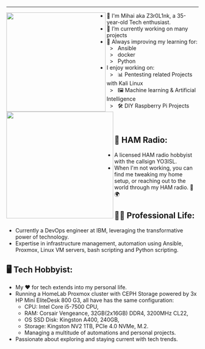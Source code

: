 ---

<div>
<img align="left" height="260vh" src="https://user-images.githubusercontent.com/74038190/225813708-98b745f2-7d22-48cf-9150-083f1b00d6c9.gif">
<img align="left" height="280vh" src="https://upload.wikimedia.org/wikipedia/commons/3/3d/1_120_transparent.png">
</div>

- 👦 I'm Mihai aka Z3r0L1nk, a 35-year-old Tech enthusiast.
- 🔭 I’m currently working on many projects
- 🌱 Always improving my learning for:<br>
&nbsp; > &nbsp; Ansible<br>
&nbsp; > &nbsp; docker<br>
&nbsp; > &nbsp; Python<br>
- I enjoy working on:<br>
&nbsp; > &nbsp; 📊 Pentesting related Projects with Kali Linux<br>
&nbsp; > &nbsp; 🖼 Machine learning & Artificial Intelligence<br>
&nbsp; > &nbsp; 🛠 DIY Raspberry Pi Projects<br>
<br><br>

## 📡 **HAM Radio:**
- A licensed HAM radio hobbyist with the callsign YO3ISL.
- When I'm not working, you can find me tweaking my home setup, or reaching out to the world through my HAM radio. 📡🌍
  
## 👨‍💼 **Professional Life:**
- Currently a DevOps engineer at IBM, leveraging the transformative power of technology.
- Expertise in infrastructure management, automation using Ansible, Proxmox, Linux VM servers, bash scripting and Python scripting.

## 🖥️ **Tech Hobbyist:**
- My ❤️ for tech extends into my personal life.
- Running a HomeLab Proxmox cluster with CEPH Storage powered by 3x HP Mini EliteDesk 800 G3, all have has the same configuration:
  - CPU: Intel Core i5-7500 CPU,
  - RAM: Corsair Vengeance, 32GB(2x16GB) DDR4, 3200MHz CL22,
  - OS SSD Disk: Kingston A400, 240GB,
  - Storage: Kingston NV2 1TB, PCIe 4.0 NVMe, M.2.
  - Managing a multitude of automations and personal projects. 
- Passionate about exploring and staying current with tech trends.
